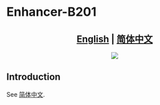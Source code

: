 # Enhancer-B201
## <div align="center"><b><a href="README.md">English</a> | <a href="README_CN.md">简体中文</a></b></div>

<div align="center"><a href="https://github.com/ye3why/Enhancer-B201"><img src="https://img.shields.io/badge/GitHub-100000?style=for-the-badge&logo=github&logoColor=white"></a></div>

<div align="left">

## Introduction
See <a href="README_CN.md">简体中文</a>.

